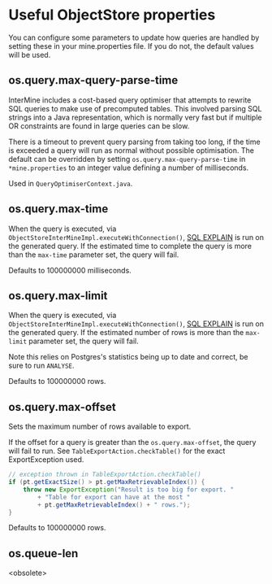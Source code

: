 # Useful ObjectStore properties

You can configure some parameters to update how queries are handled by setting these in your mine.properties file. If you do not, the default values will be used.

## os.query.max-query-parse-time

InterMine includes a cost-based query optimiser that attempts to rewrite SQL queries to make use of precomputed tables. This involved parsing SQL strings into a Java representation, which is normally very fast but if multiple OR constraints are found in large queries can be slow.

There is a timeout to prevent query parsing from taking too long, if the time is exceeded a query will run as normal without possible optimisation. The default can be overridden by setting `os.query.max-query-parse-time` in `*mine.properties` to an integer value defining a number of milliseconds.

Used in `QueryOptimiserContext.java`.

## os.query.max-time

When the query is executed, via `ObjectStoreInterMineImpl.executeWithConnection()`, [SQL EXPLAIN](https://www.postgresql.org/docs/9.1/static/sql-explain.html) is run on the generated query. If the estimated time to complete the query is more than the `max-time` parameter set, the query will fail.

Defaults to 100000000 milliseconds.

## os.query.max-limit

When the query is executed, via `ObjectStoreInterMineImpl.executeWithConnection()`, [SQL EXPLAIN](https://www.postgresql.org/docs/9.1/static/sql-explain.html) is run on the generated query. If the estimated number of rows is more than the `max-limit` parameter set, the query will fail.

Note this relies on Postgres's statistics being up to date and correct, be sure to run `ANALYSE`.

Defaults to 100000000 rows.

## os.query.max-offset

Sets the maximum number of rows available to export.

If the offset for a query is greater than the `os.query.max-offset`, the query will fail to run. See `TableExportAction.checkTable()` for the exact ExportException used.

```java
// exception thrown in TableExportAction.checkTable()
if (pt.getExactSize() > pt.getMaxRetrievableIndex()) {
    throw new ExportException("Result is too big for export. "
        + "Table for export can have at the most "
        + pt.getMaxRetrievableIndex() + " rows.");
}
```

Defaults to 100000000 rows.

## os.queue-len

&lt;obsolete&gt;

